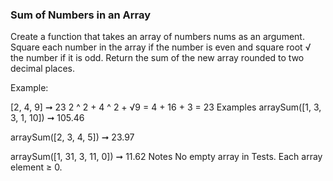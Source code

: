 ### Sum of Numbers in an Array

Create a function that takes an array of numbers nums as an argument. Square each number in the array if the number is even and square root √ the number if it is odd. Return the sum of the new array rounded to two decimal places.

Example:

[2, 4, 9] ➞ 23
2 ^ 2 + 4 ^ 2 + √9 = 4 + 16 + 3 = 23
Examples
arraySum([1, 3, 3, 1, 10]) ➞ 105.46

arraySum([2, 3, 4, 5]) ➞ 23.97

arraySum([1, 31, 3, 11, 0]) ➞ 11.62
Notes
No empty array in Tests.
Each array element ≥ 0.
